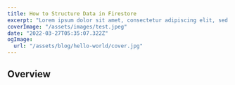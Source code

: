 ```yaml
---
title: How to Structure Data in Firestore
excerpt: "Lorem ipsum dolor sit amet, consectetur adipiscing elit, sed do eiusmod tempor incididunt ut labore et dolore magna aliqua. Praesent elementum facilisis leo vel fringilla est ullamcorper eget. At imperdiet dui accumsan sit amet nulla facilities morbi tempus."
coverImage: "/assets/images/test.jpeg"
date: "2022-03-27T05:35:07.322Z"
ogImage:
  url: "/assets/blog/hello-world/cover.jpg"
---
```


## Overview
